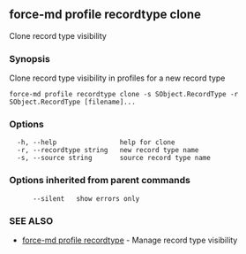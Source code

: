 ## force-md profile recordtype clone

Clone record type visibility

### Synopsis

Clone record type visibility in profiles for a new record type

```
force-md profile recordtype clone -s SObject.RecordType -r SObject.RecordType [filename]...
```

### Options

```
  -h, --help                help for clone
  -r, --recordtype string   new record type name
  -s, --source string       source record type name
```

### Options inherited from parent commands

```
      --silent   show errors only
```

### SEE ALSO

* [force-md profile recordtype](force-md_profile_recordtype.md)	 - Manage record type visibility

